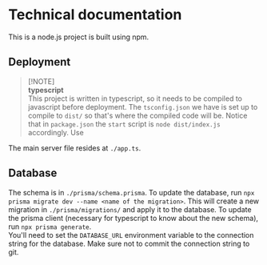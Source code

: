 # Technical documentation

This is a node.js project is built using npm.

## Deployment

> [!NOTE]\
> **typescript**\
> This project is written in typescript, so it needs to be compiled to javascript before deployment. The `tsconfig.json` we have is set up to compile to `dist/` so that's where the compiled code will be. Notice that in `package.json` the `start` script is `node dist/index.js` accordingly. Use

The main server file resides at `./app.ts`.

## Database

The schema is in `./prisma/schema.prisma`. To update the database, run `npx prisma migrate dev --name <name of the migration>`. This will create a new migration in `./prisma/migrations/` and apply it to the database. To update the prisma client (necessary for typescript to know about the new schema), run `npx prisma generate`. \
You'll need to set the `DATABASE_URL` environment variable to the connection string for the database. Make sure not to commit the connection string to git.
